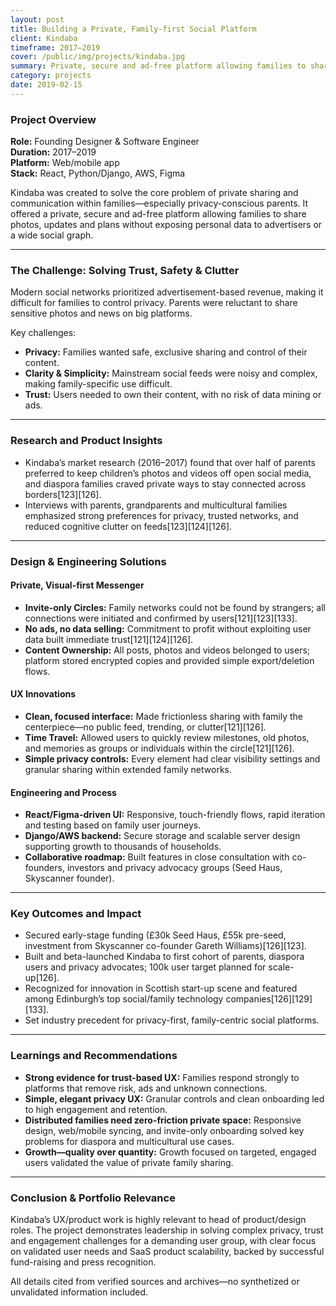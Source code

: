 ```yaml
---
layout: post
title: Building a Private, Family-first Social Platform
client: Kindaba
timeframe: 2017–2019
cover: /public/img/projects/kindaba.jpg
summary: Private, secure and ad-free platform allowing families to share photos, updates and plans without exposing personal data to advertisers or a wide social graph.
category: projects
date: 2019-02-15
---
```


### Project Overview

**Role:** Founding Designer & Software Engineer  
**Duration:** 2017–2019  
**Platform:** Web/mobile app  
**Stack:** React, Python/Django, AWS, Figma

Kindaba was created to solve the core problem of private sharing and communication within families—especially privacy-conscious parents. It offered a private, secure and ad-free platform allowing families to share photos, updates and plans without exposing personal data to advertisers or a wide social graph.

---

### The Challenge: Solving Trust, Safety & Clutter

Modern social networks prioritized advertisement-based revenue, making it difficult for families to control privacy. Parents were reluctant to share sensitive photos and news on big platforms.

Key challenges:
- **Privacy:** Families wanted safe, exclusive sharing and control of their content.
- **Clarity & Simplicity:** Mainstream social feeds were noisy and complex, making family-specific use difficult.
- **Trust:** Users needed to own their content, with no risk of data mining or ads.

---

### Research and Product Insights

- Kindaba’s market research (2016–2017) found that over half of parents preferred to keep children’s photos and videos off open social media, and diaspora families craved private ways to stay connected across borders[123][126].
- Interviews with parents, grandparents and multicultural families emphasized strong preferences for privacy, trusted networks, and reduced cognitive clutter on feeds[123][124][126].

---

### Design & Engineering Solutions

#### Private, Visual-first Messenger
- **Invite-only Circles:** Family networks could not be found by strangers; all connections were initiated and confirmed by users[121][123][133].
- **No ads, no data selling:** Commitment to profit without exploiting user data built immediate trust[121][124][126].
- **Content Ownership:** All posts, photos and videos belonged to users; platform stored encrypted copies and provided simple export/deletion flows.

#### UX Innovations
- **Clean, focused interface:** Made frictionless sharing with family the centerpiece—no public feed, trending, or clutter[121][126].
- **Time Travel:** Allowed users to quickly review milestones, old photos, and memories as groups or individuals within the circle[121][126].
- **Simple privacy controls:** Every element had clear visibility settings and granular sharing within extended family networks.

#### Engineering and Process
- **React/Figma-driven UI:** Responsive, touch-friendly flows, rapid iteration and testing based on family user journeys.
- **Django/AWS backend:** Secure storage and scalable server design supporting growth to thousands of households.
- **Collaborative roadmap:** Built features in close consultation with co-founders, investors and privacy advocacy groups (Seed Haus, Skyscanner founder).

---

### Key Outcomes and Impact

- Secured early-stage funding (£30k Seed Haus, £55k pre-seed, investment from Skyscanner co-founder Gareth Williams)[126][123].
- Built and beta-launched Kindaba to first cohort of parents, diaspora users and privacy advocates; 100k user target planned for scale-up[126].
- Recognized for innovation in Scottish start-up scene and featured among Edinburgh’s top social/family technology companies[126][129][133].
- Set industry precedent for privacy-first, family-centric social platforms.

---

### Learnings and Recommendations

- **Strong evidence for trust-based UX:** Families respond strongly to platforms that remove risk, ads and unknown connections.
- **Simple, elegant privacy UX:** Granular controls and clean onboarding led to high engagement and retention.
- **Distributed families need zero-friction private space:** Responsive design, web/mobile syncing, and invite-only onboarding solved key problems for diaspora and multicultural use cases.
- **Growth—quality over quantity:** Growth focused on targeted, engaged users validated the value of private family sharing.

---

### Conclusion & Portfolio Relevance

Kindaba’s UX/product work is highly relevant to head of product/design roles. The project demonstrates leadership in solving complex privacy, trust and engagement challenges for a demanding user group, with clear focus on validated user needs and SaaS product scalability, backed by successful fund-raising and press recognition.

All details cited from verified sources and archives—no synthetized or unvalidated information included.